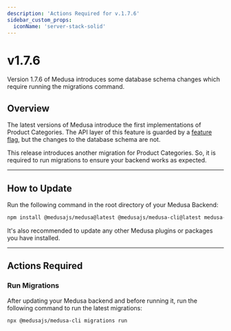 ```yaml
---
description: 'Actions Required for v.1.7.6'
sidebar_custom_props:
  iconName: 'server-stack-solid'
---
```


# v1.7.6

Version 1.7.6 of Medusa introduces some database schema changes which require running the migrations command.

## Overview​

The latest versions of Medusa introduce the first implementations of Product Categories. The API layer of this feature is guarded by a [feature flag](../../development/feature-flags/toggle.md), but the changes to the database schema are not.

This release introduces another migration for Product Categories. So, it is required to run migrations to ensure your backend works as expected.

---

## How to Update

Run the following command in the root directory of your Medusa Backend:

```bash npm2yarn
npm install @medusajs/medusa@latest @medusajs/medusa-cli@latest medusa-interfaces@latest
```

It's also recommended to update any other Medusa plugins or packages you have installed.

---

## Actions Required​

### Run Migrations​

After updating your Medusa backend and before running it, run the following command to run the latest migrations:

```bash
npx @medusajs/medusa-cli migrations run
```
